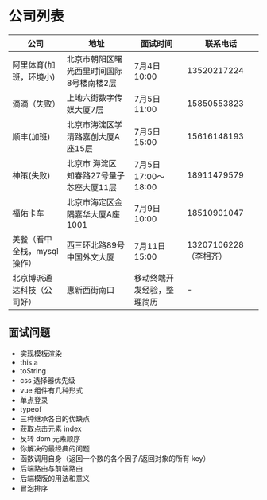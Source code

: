 # 公司列表

| 公司                        | 地址                                     | 面试时间                   | 联系电话              |
| --------------------------- | ---------------------------------------- | -------------------------- | --------------------- |
| 阿里体育(加班，环境小)      | 北京市朝阳区曙光西里时间国际8号楼南楼2层 | 7月4日 10:00               | 13520217224           |
| 滴滴（失败）                | 上地六街数字传媒大厦7层                  | 7月5日 11:00               | 15850553823           |
| 顺丰(加班)                  | 北京市海淀区学清路嘉创大厦A座15层        | 7月5日 15:00               | 15616148193           |
| 神策(失败)                  | 北京市 海淀区 知春路27号量子芯座大厦11层 | 7月5日 17:00～18:00        | 18911479579           |
| 福佑卡车                    | 北京市海定区金隅嘉华大厦A座1001          | 7月9日 10:00               | 18510901047           |
| 美餐（看中全栈，mysql操作） | 西三环北路89号中国外文大厦               | 7月11日 15:00              | 13207106228（李相齐） |
| 北京博派通达科技（公司好）  | 惠新西街南口                             | 移动终端开发经验，整理简历 | -                     |

## 面试问题

- 实现模板渲染
- this.a
- toString
- css 选择器优先级
- vue 组件有几种形式
- 单点登录
- typeof
- 三种继承各自的优缺点
- 获取点击元素 index
- 反转 dom 元素顺序
- 你解决的最经典的问题
- 函数调用自身（返回一个数的各个因子/返回对象的所有 key）
- 后端路由与前端路由
- 后端模版的用法和意义
- 冒泡排序